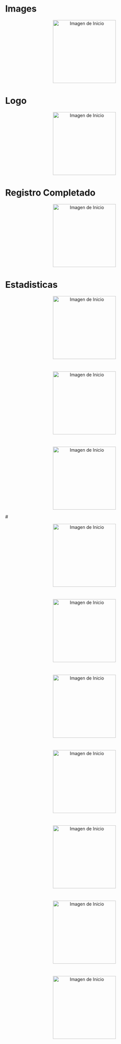 # Images

<p align="center">
  <img src="https://github.com/JTatianaAriza/Images/assets/147046298/b2b4f52e-c29e-4c89-8d29-ad287c6ce311" alt="Imagen de Inicio" style="width:200px;">
</p>

# Logo 

<p align="center">
  <img src="https://github.com/JTatianaAriza/Images/assets/147046298/8605f381-f648-4cc5-acd8-852a0212a55f" alt="Imagen de Inicio" style="width:200px;">
</p>

# Registro Completado
<p align="center">
  <img src="https://github.com/JTatianaAriza/Images/assets/147046298/75a02572-93bf-43dd-ad18-c1954a83bfe0" alt="Imagen de Inicio" style="width:200px;">
</p>

# Estadisticas

<p align="center">
  <img src="https://github.com/JTatianaAriza/Images/assets/147046298/78bcf1cc-7b03-40d3-a07d-ad15f540b21f" alt="Imagen de Inicio" style="width:200px;">
</p>

# 
<p align="center">
  <img src="https://github.com/JTatianaAriza/Images/assets/147046298/0e75110a-1229-47cc-aea7-bad2b70cde24" alt="Imagen de Inicio" style="width:200px;">
</p>

#
<p align="center">
  <img src="https://github.com/JTatianaAriza/Images/assets/147046298/89db18f5-405b-420a-940e-d1a5009294e2" alt="Imagen de Inicio" style="width:200px;">
</p>
#
<p align="center">
  <img src="https://github.com/JTatianaAriza/Images/assets/147046298/a521535a-4e7a-461b-8ed0-900b9438ecd7" alt="Imagen de Inicio" style="width:200px;">
</p>

#

<p align="center">
  <img src="https://github.com/JTatianaAriza/Images/assets/147046298/f10021c0-0075-4628-b128-7fe4e9346964" alt="Imagen de Inicio" style="width:200px;">
</p>

#
<p align="center">
  <img src="https://github.com/JTatianaAriza/Images/assets/147046298/14b077d4-a8d4-4365-b95c-9d4ccca208bf" alt="Imagen de Inicio" style="width:200px;">
</p>

#

<p align="center">
  <img src="https://github.com/JTatianaAriza/Images/assets/147046298/288a127d-afe0-4291-a736-7dc5130fd733" alt="Imagen de Inicio" style="width:200px;">
</p>

#
<p align="center">
  <img src="https://github.com/JTatianaAriza/Images/assets/147046298/e1398888-e42a-4502-b9e3-d23109192d3a" alt="Imagen de Inicio" style="width:200px;">
</p>

#
<p align="center">
  <img src="https://github.com/JTatianaAriza/Images/assets/147046298/c6900d1a-92f1-426b-827d-b5e586fba198" alt="Imagen de Inicio" style="width:200px;">
</p>

#
<p align="center">
  <img src="https://github.com/JTatianaAriza/Images/assets/147046298/2db1bd3e-f621-4428-9eb8-8b6bbd28863d" alt="Imagen de Inicio" style="width:200px;">
</p>











